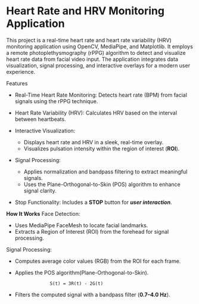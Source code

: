 # **Heart Rate** and **HRV Monitoring Application**
This project is a real-time heart rate and heart rate variability (HRV) monitoring application using OpenCV, MediaPipe, and Matplotlib. It employs a remote photoplethysmography (rPPG) algorithm to detect and visualize heart rate data from facial video input. The application integrates data visualization, signal processing, and interactive overlays for a modern user experience.

Features
- Real-Time Heart Rate Monitoring: Detects heart rate (BPM) from facial signals using the rPPG technique.

- Heart Rate Variability (HRV): Calculates HRV based on the interval between heartbeats.

- Interactive Visualization:
  - Displays heart rate and HRV in a sleek, real-time overlay.
  - Visualizes pulsation intensity within the region of interest (**ROI**).
- Signal Processing:
  - Applies normalization and bandpass filtering to extract meaningful signals.
  - Uses the Plane-Orthogonal-to-Skin (POS) algorithm to enhance signal clarity.
  
- Stop Functionality: Includes a **STOP** button for ***user interaction***.

**How It Works**
Face Detection:

- Uses MediaPipe FaceMesh to locate facial landmarks.
- Extracts a Region of Interest (ROI) from the forehead for signal processing.
 
Signal Processing:

- Computes average color values (RGB) from the ROI for each frame.
- Applies the POS algorithm(Plane-Orthogonal-to-Skin).<br/>

                   S(t) = 3R(t) - 2G(t)
- Filters the computed signal with a bandpass filter (**0.7–4.0 Hz**).
